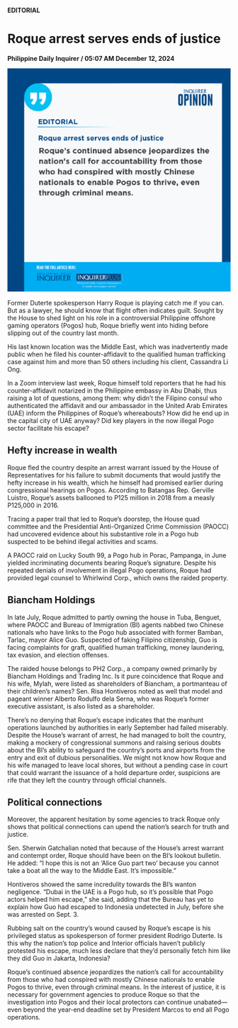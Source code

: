 **EDITORIAL**

# Roque arrest serves ends of justice

****Philippine Daily Inquirer / 05:07 AM December 12, 2024****

![Image](../images/editorial12122024.png)











Former Duterte spokesperson Harry Roque is playing catch me if you can. But as a lawyer, he should know that flight often indicates guilt. Sought by the House to shed light on his role in a controversial Philippine offshore gaming operators (Pogos) hub, Roque briefly went into hiding before slipping out of the country last month.

His last known location was the Middle East, which was inadvertently made public when he filed his counter-affidavit to the qualified human trafficking case against him and more than 50 others including his client, Cassandra Li Ong.

In a Zoom interview last week, Roque himself told reporters that he had his counter-affidavit notarized in the Philippine embassy in Abu Dhabi, thus raising a lot of questions, among them: why didn’t the Filipino consul who authenticated the affidavit and our ambassador in the United Arab Emirates (UAE) inform the Philippines of Roque’s whereabouts? How did he end up in the capital city of UAE anyway? Did key players in the now illegal Pogo sector facilitate his escape?

## Hefty increase in wealth

Roque fled the country despite an arrest warrant issued by the House of Representatives for his failure to submit documents that would justify the hefty increase in his wealth, which he himself had promised earlier during congressional hearings on Pogos. According to Batangas Rep. Gerville Luistro, Roque’s assets ballooned to P125 million in 2018 from a measly P125,000 in 2016.

Tracing a paper trail that led to Roque’s doorstep, the House quad committee and the Presidential Anti-Organized Crime Commission (PAOCC) had uncovered evidence about his substantive role in a Pogo hub suspected to be behind illegal activities and scams.

A PAOCC raid on Lucky South 99, a Pogo hub in Porac, Pampanga, in June yielded incriminating documents bearing Roque’s signature. Despite his repeated denials of involvement in illegal Pogo operations, Roque had provided legal counsel to Whirlwind Corp., which owns the raided property.

## Biancham Holdings

In late July, Roque admitted to partly owning the house in Tuba, Benguet, where PAOCC and Bureau of Immigration (BI) agents nabbed two Chinese nationals who have links to the Pogo hub associated with former Bamban, Tarlac, mayor Alice Guo. Suspected of faking Filipino citizenship, Guo is facing complaints for graft, qualified human trafficking, money laundering, tax evasion, and election offenses.

The raided house belongs to PH2 Corp., a company owned primarily by Biancham Holdings and Trading Inc. Is it pure coincidence that Roque and his wife, Mylah, were listed as shareholders of Biancham, a portmanteau of their children’s names? Sen. Risa Hontiveros noted as well that model and pageant winner Alberto Rodulfo dela Serna, who was Roque’s former executive assistant, is also listed as a shareholder.

There’s no denying that Roque’s escape indicates that the manhunt operations launched by authorities in early September had failed miserably. Despite the House’s warrant of arrest, he had managed to bolt the country, making a mockery of congressional summons and raising serious doubts about the BI’s ability to safeguard the country’s ports and airports from the entry and exit of dubious personalities. We might not know how Roque and his wife managed to leave local shores, but without a pending case in court that could warrant the issuance of a hold departure order, suspicions are rife that they left the country through official channels.

## Political connections

Moreover, the apparent hesitation by some agencies to track Roque only shows that political connections can upend the nation’s search for truth and justice.

Sen. Sherwin Gatchalian noted that because of the House’s arrest warrant and contempt order, Roque should have been on the BI’s lookout bulletin. He added: “I hope this is not an ‘Alice Guo part two’ because you cannot take a boat all the way to the Middle East. It’s impossible.”

Hontiveros showed the same incredulity towards the BI’s wanton negligence. “Dubai in the UAE is a Pogo hub, so it’s possible that Pogo actors helped him escape,” she said, adding that the Bureau has yet to explain how Guo had escaped to Indonesia undetected in July, before she was arrested on Sept. 3.

Rubbing salt on the country’s wound caused by Roque’s escape is his privileged status as spokesperson of former president Rodrigo Duterte. Is this why the nation’s top police and Interior officials haven’t publicly protested his escape, much less declare that they’d personally fetch him like they did Guo in Jakarta, Indonesia?

Roque’s continued absence jeopardizes the nation’s call for accountability from those who had conspired with mostly Chinese nationals to enable Pogos to thrive, even through criminal means. In the interest of justice, it is necessary for government agencies to produce Roque so that the investigation into Pogos and their local protectors can continue unabated—even beyond the year-end deadline set by President Marcos to end all Pogo operations.